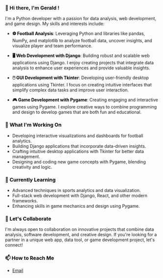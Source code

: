 ### 👋 Hi there, I'm <span style="color:black">Gerald </span>!

I'm a Python developer with a passion for data analysis, web development, and game design. My skills and interests include:

- **⚽ <span style="color:black">Football Analysis</span>**: Leveraging Python and libraries like pandas, NumPy, and matplotlib to analyze football data, uncover insights, and visualize player and team performance.

- **🖥️ <span style="color:black">Web Development with Django</span>**: Building robust and scalable web applications using Django. I enjoy creating projects that integrate data analysis to enhance user experiences and provide valuable insights.

- **🖱️ <span style="color:black">GUI Development with Tkinter</span>**: Developing user-friendly desktop applications using Tkinter. I focus on creating intuitive interfaces that simplify complex data tasks and improve user interaction.

- **🎮 <span style="color:black">Game Development with Pygame</span>**: Creating engaging and interactive games using Pygame. I explore creative ways to combine programming and design to develop games that are both fun and educational.

### 🔧 <span style="color:black">What I'm Working On</span>
- Developing interactive visualizations and dashboards for football analytics.
- Building Django applications that incorporate data-driven insights.
- Crafting intuitive desktop applications with Tkinter for better data management.
- Designing and coding new game concepts with Pygame, blending creativity and logic.

### 🌱 <span style="color:black">Currently Learning</span>
- Advanced techniques in sports analytics and data visualization.
- Full-stack web development with Django, React, and other modern frameworks.
- Enhancing skills in game mechanics and design using Pygame.

### 🚀 <span style="color:black">Let's Collaborate</span>
I'm always open to collaboration on innovative projects that combine data analysis, software development, and creative design. If you're looking for a partner in a unique web app, data tool, or game development project, let's connect!

### 📫 <span style="color:black">How to Reach Me</span>
- [Email](mailto:your-email@example.com)
